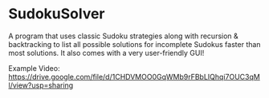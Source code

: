 # SudokuSolver

A program that uses classic Sudoku strategies along with recursion & backtracking to list all possible solutions for incomplete Sudokus faster than most solutions. It also comes with a very user-friendly GUI!

Example Video:
https://drive.google.com/file/d/1CHDVMOO0GqWMb9rFBbLIQhqi7OUC3qMl/view?usp=sharing
